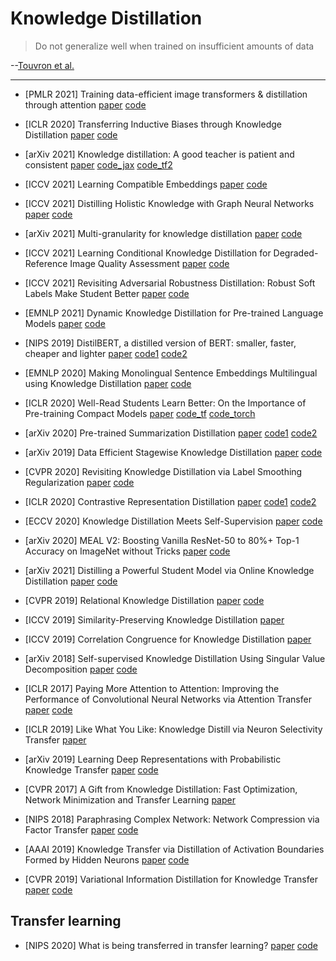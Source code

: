 # Knowledge Distillation

> Do not generalize well when trained on insufficient amounts of data

--[Touvron et al.](http://proceedings.mlr.press/v139/touvron21a/touvron21a.pdf)

--------------

* [PMLR 2021] Training data-efficient image transformers & distillation through attention [paper](http://proceedings.mlr.press/v139/touvron21a/touvron21a.pdf) [code](https://github.com/facebookresearch/deit)

* [ICLR 2020] Transferring Inductive Biases through Knowledge Distillation [paper](https://arxiv.org/pdf/2006.00555.pdf) [code](https://github.com/samiraabnar/Reflect)

* [arXiv 2021] Knowledge distillation: A good teacher is patient and consistent [paper](https://arxiv.org/pdf/2106.05237v1.pdf) [code_jax](https://github.com/google-research/big_transfer) [code_tf2](https://github.com/sayakpaul/FunMatch-Distillation)

* [ICCV 2021] Learning Compatible Embeddings [paper](https://openaccess.thecvf.com/content/ICCV2021/papers/Meng_Learning_Compatible_Embeddings_ICCV_2021_paper.pdf) [code](https://github.com/IrvingMeng/LCE)

* [ICCV 2021] Distilling Holistic Knowledge with Graph Neural Networks [paper](https://openaccess.thecvf.com/content/ICCV2021/papers/Zhou_Distilling_Holistic_Knowledge_With_Graph_Neural_Networks_ICCV_2021_paper.pdf) [code](https://github.com/wyc-ruiker/HKD)

* [arXiv 2021] Multi-granularity for knowledge distillation [paper](https://arxiv.org/pdf/2108.06681v1.pdf) [code](https://github.com/shaoeric/multi-granularity-distillation)

* [ICCV 2021] Learning Conditional Knowledge Distillation for Degraded-Reference Image Quality Assessment [paper](http://openaccess.thecvf.com//content/ICCV2021/papers/Zheng_Learning_Conditional_Knowledge_Distillation_for_Degraded-Reference_Image_Quality_Assessment_ICCV_2021_paper.pdf) [code](https://github.com/researchmm/ckdn)

* [ICCV 2021] Revisiting Adversarial Robustness Distillation: Robust Soft Labels Make Student Better [paper](http://openaccess.thecvf.com//content/ICCV2021/papers/Zi_Revisiting_Adversarial_Robustness_Distillation_Robust_Soft_Labels_Make_Student_Better_ICCV_2021_paper.pdf) [code](https://github.com/zibojia/rslad)

* [EMNLP 2021] Dynamic Knowledge Distillation for Pre-trained Language Models [paper](https://arxiv.org/pdf/2109.11295v1.pdf) [code](https://github.com/lancopku/DynamicKD)

* [NIPS 2019] DistilBERT, a distilled version of BERT: smaller, faster, cheaper and lighter [paper](https://arxiv.org/pdf/1910.01108v4.pdf) [code1](https://github.com/huggingface/transformers) [code2](https://github.com/huggingface/swift-coreml-transformers)

* [EMNLP 2020] Making Monolingual Sentence Embeddings Multilingual using Knowledge Distillation [paper](https://arxiv.org/pdf/2004.09813v2.pdf) [code](https://github.com/UKPLab/sentence-transformers)

* [ICLR 2020] Well-Read Students Learn Better: On the Importance of Pre-training Compact Models [paper](https://arxiv.org/pdf/1908.08962v2.pdf) [code_tf](https://github.com/google-research/bert) [code_torch](https://github.com/PAIR-code/lit)

* [arXiv 2020] Pre-trained Summarization Distillation [paper](https://arxiv.org/pdf/2010.13002v2.pdf) [code1](https://github.com/huggingface/transformers/blob/master/examples/seq2seq/README.md) [code2](http://tiny.cc/4iy0tz)

* [arXiv 2019] Data Efficient Stagewise Knowledge Distillation [paper](https://arxiv.org/pdf/1911.06786v3.pdf) [code](https://github.com/IvLabs/stagewise-knowledge-distillation)

* [CVPR 2020] Revisiting Knowledge Distillation via Label Smoothing Regularization [paper](https://arxiv.org/pdf/1909.11723v3.pdf) [code](https://github.com/yuanli2333/Teacher-free-Knowledge-Distillation)

* [ICLR 2020] Contrastive Representation Distillation [paper](https://arxiv.org/pdf/1910.10699v2.pdf) [code1](https://github.com/HobbitLong/RepDistiller) [code2](https://github.com/yoshitomo-matsubara/torchdistill)

* [ECCV 2020] Knowledge Distillation Meets Self-Supervision [paper](https://www.ecva.net/papers/eccv_2020/papers_ECCV/papers/123540562.pdf) [code](https://github.com/xuguodong03/SSKD)

* [arXiv 2020] MEAL V2: Boosting Vanilla ResNet-50 to 80%+ Top-1 Accuracy on ImageNet without Tricks [paper](https://arxiv.org/pdf/2009.08453v2.pdf) [code](https://github.com/szq0214/MEAL-V2)

* [arXiv 2021] Distilling a Powerful Student Model via Online Knowledge Distillation [paper](https://arxiv.org/pdf/2103.14473v2.pdf) [code](https://github.com/SJLeo/FFSD)


* [CVPR 2019] Relational Knowledge Distillation [paper](https://arxiv.org/pdf/1904.05068.pdf) [code](https://github.com/lenscloth/RKD)

* [ICCV 2019] Similarity-Preserving Knowledge Distillation [paper](https://openaccess.thecvf.com/content_ICCV_2019/papers/Tung_Similarity-Preserving_Knowledge_Distillation_ICCV_2019_paper.pdf)

* [ICCV 2019] Correlation Congruence for Knowledge Distillation [paper](https://openaccess.thecvf.com/content_ICCV_2019/papers/Peng_Correlation_Congruence_for_Knowledge_Distillation_ICCV_2019_paper.pdf)

* [arXiv 2018] Self-supervised Knowledge Distillation Using Singular Value Decomposition [paper](https://arxiv.org/pdf/1807.06819.pdf) [code](https://github.com/sseung0703/SSKD)

* [ICLR 2017] Paying More Attention to Attention: Improving the Performance of Convolutional Neural Networks via Attention Transfer [paper](https://arxiv.org/pdf/1612.03928.pdf) [code](https://github.com/szagoruyko/attention-transfer)

* [ICLR 2019] Like What You Like: Knowledge Distill via Neuron Selectivity Transfer [paper](https://arxiv.org/pdf/1707.01219.pdf)

* [arXiv 2019] Learning Deep Representations with Probabilistic Knowledge Transfer [paper](https://arxiv.org/pdf/1803.10837.pdf) [code](https://github.com/passalis/probabilistic_kt)

* [CVPR 2017] A Gift from Knowledge Distillation: Fast Optimization, Network Minimization and Transfer Learning [paper](https://openaccess.thecvf.com/content_cvpr_2017/papers/Yim_A_Gift_From_CVPR_2017_paper.pdf)

* [NIPS 2018] Paraphrasing Complex Network: Network Compression via Factor Transfer [paper](https://arxiv.org/pdf/1802.04977.pdf) [code](https://github.com/Jangho-Kim/Factor-Transfer-pytorch)

* [AAAI 2019] Knowledge Transfer via Distillation of Activation Boundaries Formed by Hidden Neurons [paper](https://arxiv.org/pdf/1811.03233.pdf) [code](https://github.com/bhheo/AB_distillation)

* [CVPR 2019] Variational Information Distillation for Knowledge Transfer [paper](https://arxiv.org/pdf/1904.05835.pdf) [code](https://github.com/ssahn0215/variational-information-distillation)

## Transfer learning

* [NIPS 2020] What is being transferred in transfer learning? [paper](https://arxiv.org/pdf/2008.11687.pdf) [code](https://github.com/google-research/understanding-transfer-learning)
